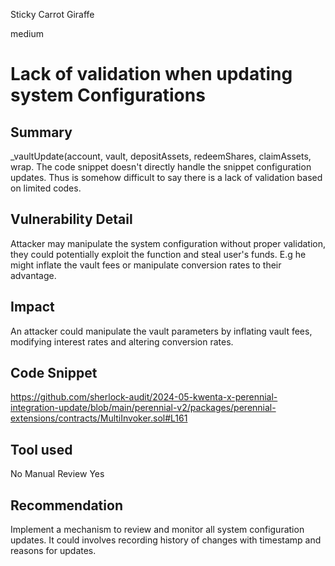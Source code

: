 Sticky Carrot Giraffe

medium

# Lack of validation when updating system Configurations

## Summary
_vaultUpdate(account, vault, depositAssets, redeemShares, claimAssets, wrap. The code snippet doesn't directly handle the snippet configuration updates. Thus is somehow difficult to say there is a lack of validation based on limited codes.

## Vulnerability Detail
Attacker may manipulate the system configuration without proper validation, they could potentially exploit the function and steal user's funds. E.g he might inflate the vault fees or manipulate conversion rates to their advantage.

## Impact
An attacker could manipulate the vault parameters by inflating vault fees, modifying interest rates and altering conversion rates. 

## Code Snippet
https://github.com/sherlock-audit/2024-05-kwenta-x-perennial-integration-update/blob/main/perennial-v2/packages/perennial-extensions/contracts/MultiInvoker.sol#L161
## Tool used
No
Manual Review
Yes
## Recommendation
Implement  a mechanism to review and monitor all system configuration updates. It could involves recording history of changes with timestamp and reasons for updates.
